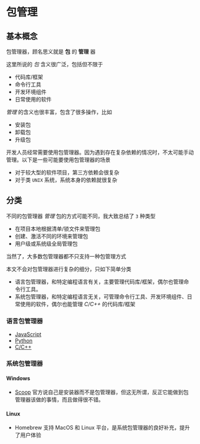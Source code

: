 # 包管理

## 基本概念

包管理器，顾名思义就是 **包** 的 **管理** 器

这里所说的 *包* 含义很广泛，包括但不限于

- 代码库/框架
- 命令行工具
- 开发环境组件
- 日常使用的软件

*管理* 的含义也很丰富，包含了很多操作，比如

- 安装包
- 卸载包
- 升级包

开发人员经常需要使用包管理器。因为遇到存在复杂依赖的情况时，不太可能手动管理。以下是一些可能要使用包管理器的场景

- 对于较大型的软件项目，第三方依赖会很复杂
- 对于类 `UNIX` 系统，系统本身的依赖就很复杂

## 分类

不同的包管理器 *管理* 包的方式可能不同，我大致总结了 `3` 种类型

- 在项目本地根据清单/锁文件来管理包
- 创建、激活不同的环境来管理包
- 用户级或系统级全局管理包

当然了，大多数包管理器都不只支持一种包管理方式

本文不会对包管理器进行复杂的细分，只如下简单分类

- 语言包管理器，和特定编程语言有关，主要管理代码库/框架，偶尔也管理命令行工具。
- 系统包管理器，和特定编程语言无关，可管理命令行工具、开发环境组件、日常使用的软件，偶尔也能管理 *C/C++* 的代码库/框架

### 语言包管理器

- [JavaScript](../编程语言/JavaScript.md#包管理器)
- [Python](../编程语言/Python.md#包管理器)
- [C/C++](../编程语言/Cpp.md#包管理器)

### 系统包管理器

#### Windows

- [Scoop](Scoop.md) 官方说自己是安装器而不是包管理器，但这无所谓，反正它能做到包管理器该做的事情，而且做得很不错。

#### Linux

- Homebrew 支持 MacOS 和 Linux 平台，是系统包管理器的良好补充，提升了用户体验
